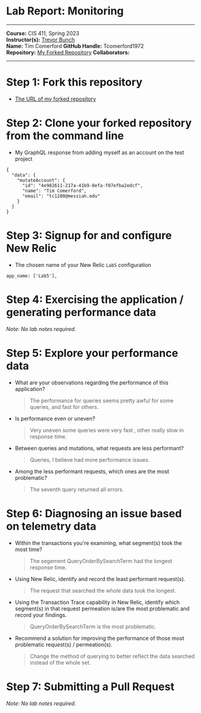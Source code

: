 # Lab Report: Monitoring
___
**Course:** CIS 411, Spring 2023  
**Instructor(s):** [Trevor Bunch](https://github.com/trevordbunch)  
**Name:** Tim Comerford
**GitHub Handle:** Tcomerford1972  
**Repository:** [My Forked Repository](https://github.com/TComerford1972/cis411_lab5_Monitoring.git)
**Collaborators:** 
___

# Step 1: Fork this repository
- [The URL of my forked repository](https://github.com/TComerford1972/cis411_lab5_Monitoring.git)

# Step 2: Clone your forked repository from the command line
- My GraphQL response from adding myself as an account on the test project
```
{
  "data": {
    "mutateAccount": {
      "id": "4e982611-217a-41b9-8efa-f07efba2edcf",
      "name": "Tim Comerford",
      "email": "tc1280@messiah.edu"
    }
  }
}
```

# Step 3: Signup for and configure New Relic
- The chosen name of your New Relic ```Lab5``` configuration
```
app_name: ['Lab5'],
```

# Step 4: Exercising the application / generating performance data

_Note: No lab notes required._

# Step 5: Explore your performance data
* What are your observations regarding the performance of this application? 
  > The performance for queries seems pretty awful for some queries, and fast for others.
* Is performance even or uneven? 
  > Very uneven some queries were very fast , other really slow in response time.
* Between queries and mutations, what requests are less performant? 
  > Queries, I believe had more performance issues.
* Among the less performant requests, which ones are the most problematic?
  > The seventh query returned all errors.

# Step 6: Diagnosing an issue based on telemetry data
* Within the transactions you're examining, what segment(s) took the most time?
  > The segement QueryOrderBySearchTerm had the longest response time.
* Using New Relic, identify and record the least performant request(s).
  > The request that searched the whole data took the longest.
* Using the Transaction Trace capability in New Relic, identify which segment(s) in that request permeation is/are the most problematic and record your findings.
  > QueryOrderBySearchTerm is the most problematic.
* Recommend a solution for improving the performance of those most problematic request(s) / permeation(s).
  > Change the method of querying to better reflect the data searched instead of the whole set.

# Step 7: Submitting a Pull Request
_Note: No lab notes required._
